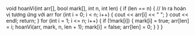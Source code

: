 void hoanVi(int arr[], bool mark[], int n, int len) {
  if (len == n) {
    // In ra hoán vị tương ứng với arr
    for (int i = 0; i < n; i++) {
      cout << arr[i] << " ";
    }
    cout << endl;
    return;
  }
  for (int i = 1; i <= n; i++) {
    if (!mark[i]) {
      mark[i] = true;
      arr[len] = i;
      hoanVi(arr, mark, n, len + 1);
      mark[i] = false;
      arr[len] = 0;
    }
  }
}
